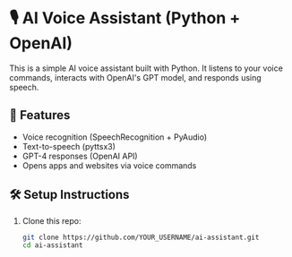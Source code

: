 # 🎙️ AI Voice Assistant (Python + OpenAI)

This is a simple AI voice assistant built with Python. It listens to your voice commands, interacts with OpenAI's GPT model, and responds using speech.

## 🚀 Features
- Voice recognition (SpeechRecognition + PyAudio)
- Text-to-speech (pyttsx3)
- GPT-4 responses (OpenAI API)
- Opens apps and websites via voice commands

## 🛠️ Setup Instructions

1. Clone this repo:
   ```bash
   git clone https://github.com/YOUR_USERNAME/ai-assistant.git
   cd ai-assistant
